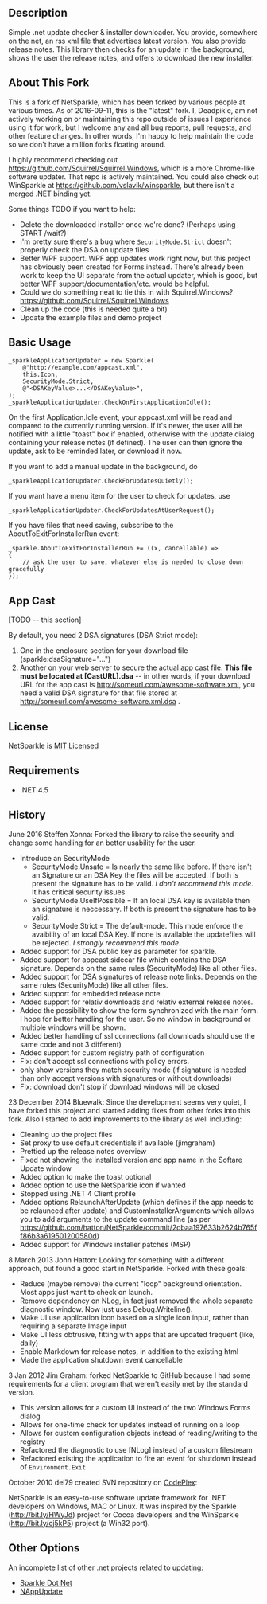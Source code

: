 ## Description

Simple .net update checker & installer downloader. You provide, somewhere on the net, an rss xml file that advertises latest version. You also provide release notes. This library then checks for an update in the background, shows the user the release notes, and offers to download the new installer.

## About This Fork

This is a fork of NetSparkle, which has been forked by various people at various times. As of 2016-09-11, this is the "latest" fork. I, Deadpikle, am not actively working on or maintaining this repo outside of issues I experience using it for work, but I welcome any and all bug reports, pull requests, and other feature changes. In other words, I'm happy to help maintain the code so we don't have a million forks floating around. 

I highly recommend checking out https://github.com/Squirrel/Squirrel.Windows, which is a more Chrome-like software updater. That repo is actively maintained. You could also check out WinSparkle at https://github.com/vslavik/winsparkle, but there isn't a merged .NET binding yet.

Some things TODO if you want to help:

- Delete the downloaded installer once we're done? (Perhaps using START /wait?)
- I'm pretty sure there's a bug where `SecurityMode.Strict` doesn't properly check the DSA on update files
- Better WPF support. WPF app updates work right now, but this project has obviously been created for Forms instead. There's already been work to keep the UI separate from the actual updater, which is good, but better WPF support/documentation/etc. would be helpful.
- Could we do something neat to tie this in with Squirrel.Windows? https://github.com/Squirrel/Squirrel.Windows
- Clean up the code (this is needed quite a bit)
- Update the example files and demo project

## Basic Usage

    _sparkleApplicationUpdater = new Sparkle(
        @"http://example.com/appcast.xml", 
        this.Icon, 
        SecurityMode.Strict,
        @"<DSAKeyValue>...</DSAKeyValue>",
    );
	_sparkleApplicationUpdater.CheckOnFirstApplicationIdle();

On the first Application.Idle event, your appcast.xml will be read and compared to the currently running version. If it's newer, the user will be notified with a little "toast" box if enabled, otherwise with the update dialog containing your release notes (if defined). The user can then ignore the update, ask to be reminded later, or download it now.

If you want to add a manual update in the background, do

    _sparkleApplicationUpdater.CheckForUpdatesQuietly();

If you want have a menu item for the user to check for updates, use

    _sparkleApplicationUpdater.CheckForUpdatesAtUserRequest();

If you have files that need saving, subscribe to the AboutToExitForInstallerRun event:

    _sparkle.AboutToExitForInstallerRun += ((x, cancellable) =>
    {
    	// ask the user to save, whatever else is needed to close down gracefully   
    });  

## App Cast

[TODO -- this section]

By default, you need 2 DSA signatures (DSA Strict mode):

1. One in the enclosure section for your download file (sparkle:dsaSignature="...")
2. Another on your web server to secure the actual app cast file. **This file must be located at [CastURL].dsa** -- in other words, if your download URL for the app cast is http://someurl.com/awesome-software.xml, you need a valid DSA signature for that file stored at http://someurl.com/awesome-software.xml.dsa .

## License

NetSparkle is [MIT Licensed]

## Requirements

- .NET 4.5

## History
June 2016 Steffen Xonna: Forked the library to raise the security and change some handling for an better usability for the user.  

 - Introduce an SecurityMode
   - SecurityMode.Unsafe = Is nearly the same like before. If there isn't an Signature or an DSA Key the files will be accepted. If both is present the signature has to be valid. *i don't recommend this mode.* It has critical security issues.
   - SecurityMode.UseIfPossible = If an local DSA key is available then an signature is neccessary. If both is present the signature has to be valid.
   - SecurityMode.Strict = The default-mode. This mode enforce the avaibility of an local DSA Key. If none is available the updatefiles will be rejected. *I strongly recommend this mode.*
 - Added support for DSA public key as parameter for sparkle.
 - Added support for appcast sidecar file which contains the DSA signature. Depends on the same rules (SecurityMode) like all other files.
 - Added support for DSA signatures of release note links. Depends on the same rules (SecurityMode) like all other files.
 - Added support for embedded release note.
 - Added support for relativ downloads and relativ external release notes.
 - Added the possibility to show the form synchronized with the main form. I hope for better handling for the user. So no window in background or multiple windows will be shown.
 - Added better handling of ssl connections (all downloads should use the same code and not 3 different)
 - Added support for custom registry path of configuration
 - Fix: don't accept ssl connections with policy errors.
 - only show versions they match security mode (if signature is needed than only accept versions with signatures or without downloads)
 - Fix: download don't stop if download windows will be closed

23 December 2014 Bluewalk: Since the development seems very quiet, I have forked this project and started adding fixes from other forks into this fork. Also I started to add improvements to the library as well including:

 - Cleaning up the project files
 - Set proxy to use default credentials if available (jimgraham)
 - Prettied up the release notes overview
 - Fixed not showing the installed version and app name in the Softare Update window
 - Added option to make the toast optional
 - Added option to use the NetSparkle icon if wanted
 - Stopped using .NET 4 Client profile
 - Added options RelaunchAfterUpdate (which defines if the app needs to be relaunced after update) and CustomInstallerArguments which allows you to add arguments to the update command line (as per https://github.com/hatton/NetSparkle/commit/2dbaa197633b2624b765ff86b3a619501200580d)
 - Added support for Windows installer patches (MSP)

8 March 2013 John Hatton: Looking for something with a different approach, but found a good start in NetSparkle. Forked with these goals:

 - Reduce (maybe remove) the current "loop" background orientation. Most apps just want to check on launch.
 - Remove dependency on NLog, in fact just removed the whole separate diagnostic window. Now just uses Debug.Writeline().
 - Make UI use application icon based on a single icon input, rather than requiring a separate Image input
 - Make UI less obtrusive, fitting with apps that are updated frequent (like, daily)
 - Enable Markdown for release notes, in addition to the existing html
 - Made the application shutdown event cancellable

3 Jan 2012 Jim Graham: forked NetSparkle to GitHub because I had some requirements for a client program that weren't easily met by the standard version.

 - This version allows for a custom UI instead of the two Windows Forms dialog
 - Allows for one-time check for updates instead of running on a loop
 - Allows for custom configuration objects instead of reading/writing to the registry
 - Refactored the diagnostic to use [NLog] instead of a custom filestream
 - Refactored existing the application to fire an event for shutdown instead of `Environment.Exit`

October 2010 dei79 created SVN repository on [CodePlex]:

NetSparkle is an easy-to-use software update framework for .NET developers on Windows, MAC or Linux. It was inspired by the Sparkle (http://bit.ly/HWyJd) project for Cocoa developers and the WinSparkle (http://bit.ly/cj5kP5) project (a Win32 port).

## Other Options

An incomplete list of other .net projects related to updating:
 
 - [Sparkle Dot Net]
 - [NAppUpdate]

[CodePlex]: http://netsparkle.codeplex.com
[MIT Licensed]: http://netsparkle.codeplex.com/license
[Sparkle Dot Net]: https://github.com/iKenndac/SparkleDotNET
[NAppUpdate]: https://github.com/synhershko/NAppUpdate
